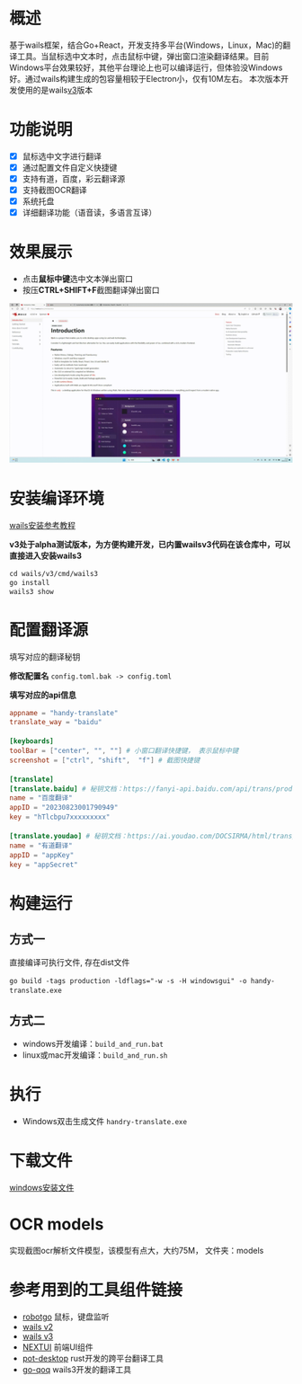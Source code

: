 # 概述

基于wails框架，结合Go+React，开发支持多平台(Windows，Linux，Mac)的翻译工具。当鼠标选中文本时，点击鼠标中键，弹出窗口渲染翻译结果。目前Windows平台效果较好，其他平台理论上也可以编译运行，但体验没Windows好。通过wails构建生成的包容量相较于Electron小，仅有10M左右。 本次版本开发使用的是wails[v3](https://v3alpha.wails.io/)版本

# 功能说明

- [X] 鼠标选中文字进行翻译
- [X] 通过配置文件自定义快捷键
- [X] 支持有道，百度，彩云翻译源
- [X] 支持截图OCR翻译
- [X] 系统托盘
- [X] 详细翻译功能（语音读，多语言互译）

# 效果展示

- 点击**鼠标中键**选中文本弹出窗口
- 按压**CTRL+SHIFT+F**截图翻译弹出窗口

![示例视频](https://raw.githubusercontent.com/byzze/oss/main/handly-translate/effect.gif)

# 安装编译环境

[wails安装参考教程](https://v3alpha.wails.io/getting-started/installation/)

**v3处于alpha测试版本，为方便构建开发，已内置wailsv3代码在该仓库中，可以直接进入安装wails3**

```
cd wails/v3/cmd/wails3
go install
wails3 show
```

# 配置翻译源

填写对应的翻译秘钥

**修改配置名**
`config.toml.bak -> config.toml`

**填写对应的api信息**

```toml
appname = "handy-translate"
translate_way = "baidu"

[keyboards] 
toolBar = ["center", "", ""] # 小窗口翻译快捷键， 表示鼠标中键
screenshot = ["ctrl", "shift",  "f"] # 截图快捷键

[translate]
[translate.baidu] # 秘钥文档：https://fanyi-api.baidu.com/api/trans/product/apidoc
name = "百度翻译"
appID = "20230823001790949"
key = "hTlcbpu7xxxxxxxxx"

[translate.youdao] # 秘钥文档：https://ai.youdao.com/DOCSIRMA/html/trans/api/wbfy/index.html
name = "有道翻译"
appID = "appKey"
key = "appSecret"
```

# 构建运行

## 方式一

直接编译可执行文件, 存在dist文件

`go build -tags production -ldflags="-w -s -H windowsgui" -o handy-translate.exe`

## 方式二

- windows开发编译：`build_and_run.bat`
- linux或mac开发编译：`build_and_run.sh`

# 执行

- Windows双击生成文件 `handry-translate.exe`

# 下载文件

[windows安装文件](https://github.com/byzze/handy-translate/releases/download/v1.0.2/handy-translate-amd64-installer.exe)

# OCR models

实现截图ocr解析文件模型，该模型有点大，大约75M， 文件夹：models

# 参考用到的工具组件链接

- [robotgo](https://github.com/go-vgo/robotgo) 鼠标，键盘监听
- [wails v2](https://wails.io)
- [wails v3](https://v3alpha.wails.io/)
- [NEXTUI](https://nextui.org/) 前端UI组件
- [pot-desktop](https://github.com/pot-app/pot-desktop) rust开发的跨平台翻译工具
- [go-qoq](https://github.com/duolabmeng6/go-qoq) wails3开发的翻译工具
